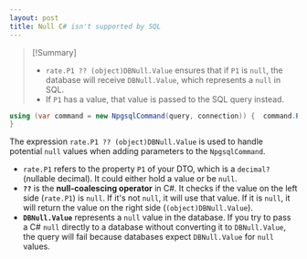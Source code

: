 ```yaml
---
layout: post
title: Null C# isn't supported by SQL
---
```


> [!Summary]
> - `rate.P1 ?? (object)DBNull.Value` ensures that if `P1` is `null`, the database will receive `DBNull.Value`, which represents a `null` in SQL.
>- If `P1` has a value, that value is passed to the SQL query instead.


```c#
using (var command = new NpgsqlCommand(query, connection)) {  command.Parameters.AddWithValue("@P1", rate.P1 ?? (object)DBNull.Value);
}
```

The expression `rate.P1 ?? (object)DBNull.Value` is used to handle potential `null` values when adding parameters to the `NpgsqlCommand`.

- `rate.P1` refers to the property `P1` of your DTO, which is a `decimal?` (nullable decimal). It could either hold a value or be `null`.
- **`??`** is the **null-coalescing operator** in C#. It checks if the value on the left side (`rate.P1`) is `null`. If it's not `null`, it will use that value. If it is `null`, it will return the value on the right side (`(object)DBNull.Value`).
- **`DBNull.Value`** represents a `null` value in the database. If you try to pass a C# `null` directly to a database without converting it to `DBNull.Value`, the query will fail because databases expect `DBNull.Value` for `null` values.


